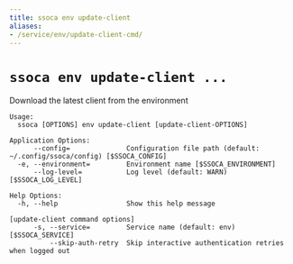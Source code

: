 ```yaml
---
title: ssoca env update-client
aliases:
- /service/env/update-client-cmd/
---
```


# `ssoca env update-client ...`

Download the latest client from the environment

    Usage:
      ssoca [OPTIONS] env update-client [update-client-OPTIONS]

    Application Options:
          --config=              Configuration file path (default: ~/.config/ssoca/config) [$SSOCA_CONFIG]
      -e, --environment=         Environment name [$SSOCA_ENVIRONMENT]
          --log-level=           Log level (default: WARN) [$SSOCA_LOG_LEVEL]

    Help Options:
      -h, --help                 Show this help message

    [update-client command options]
          -s, --service=         Service name (default: env) [$SSOCA_SERVICE]
              --skip-auth-retry  Skip interactive authentication retries when logged out
